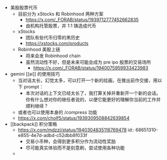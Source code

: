 - 美股股票代币
	- 目前分为 xStocks 和 Robinhood 两种方案
		- https://x.com/_FORAB/status/1939712777452662835
		- 由机构托管股票，并 1:1 铸造成代币
	- xStocks
		- 团队有些代币归零的黑历史
		- https://xstocks.com/products
	- Robinhood 美股上链
		- 将来会发 Robinhood chain
		- 虽然流动性不好，但是未来可能会成为 pre ipo 股票的交易场所
			- https://x.com/_FORAB/status/1940075959933423983
- gemini [[ai]] 的使用技巧
	- 当对话太长，幻觉太多，可以打开一个新的绘画，在推出前作交接，用以下 prompt：
		- 本次对话的上下文已经太长了，我打算关掉并重新开一个新的会话。你有什么想对你的继任者说的，以便它能更好的理解你当前的工作并顺利继续？
	- 或者也可以使用本身的 /compress 功能
	- https://x.com/cholf5/status/1939309508842639854
- [[backpack]] 积分策略
	- https://x.com/mdzzi/status/1940304835116769478
	  id:: 68651310-e855-4e7d-adbd-c52dbb8f033f
		- 交易小币种，会得到更多积分作为流动性奖励
		- 尽可能真实体验而不是刻意刷，尝试使用各种功能
	-